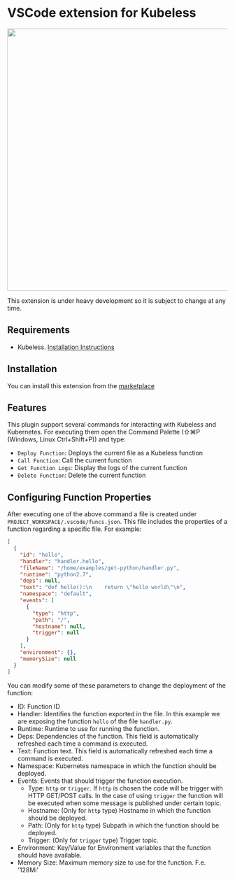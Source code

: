 # VSCode extension for Kubeless

[<img src="https://raw.githubusercontent.com/kubeless/vscode-kubeless/master/VSCode-Kubeless.gif" width="600" align="center">](https://youtu.be/t9Fn04pCXv4)

This extension is under heavy development so it is subject to change at any time.

## Requirements

 - Kubeless. [Installation Instructions](https://github.com/kubeless/kubeless#installation)

## Installation

You can install this extension from the [marketplace](https://marketplace.visualstudio.com/items?itemName=bitnami.kubeless)

## Features

This plugin support several commands for interacting with Kubeless and Kubernetes. For executing them open the Command Palette (⇧⌘P (Windows, Linux Ctrl+Shift+P)) and type:

* `Deploy Function`: Deploys the current file as a Kubeless function
* `Call Function`: Call the current function
* `Get Function Logs`: Display the logs of the current function
* `Delete Function`: Delete the current function

## Configuring Function Properties

After executing one of the above command a file is created under `PROJECT_WORKSPACE/.vscode/funcs.json`. This file includes the properties of a function regarding a specific file. For example:
```json
[
  {
    "id": "hello",
    "handler": "handler.hello",
    "fileName": "/home/examples/get-python/handler.py",
    "runtime": "python2.7",
    "deps": null,
    "text": "def hello():\n    return \"hello world\"\n",
    "namespace": "default",
    "events": [
      {
        "type": "http",
        "path": "/",
        "hostname": null,
        "trigger": null
      }
    ],
    "environment": {},
    "memorySize": null
  }
]
```
You can modify some of these parameters to change the deployment of the function:
 - ID: Function ID
 - Handler: Identifies the function exported in the file. In this example we are exposing the function `hello` of the file `handler.py`.
 - Runtime: Runtime to use for running the function.
 - Deps: Dependencies of the function. This field is automatically refreshed each time a command is executed.
 - Text: Function text. This field is automatically refreshed each time a command is executed.
 - Namespace: Kubernetes namespace in which the function should be deployed.
 - Events: Events that should trigger the function execution.
   - Type: `http` or `trigger`. If `http` is chosen the code will be trigger with HTTP GET/POST calls. In the case of using `trigger` the function will be executed when some message is published under certain topic.
   - Hostname: (Only for `http` type) Hostname in which the function should be deployed.
   - Path: (Only for `http` type) Subpath in which the function should be deployed.
   - Trigger: (Only for `trigger` type) Trigger topic.
 - Environment: Key/Value for Environment variables that the function should have available.
 - Memory Size: Maximum memory size to use for the function. F.e. '128Mi'